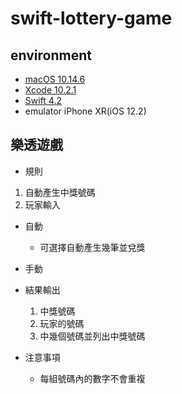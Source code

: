 # swift-lottery-game

## environment
- [macOS 10.14.6](https://www.apple.com/tw/macos/mojave/)
- [Xcode 10.2.1](https://developer.apple.com/cn/support/xcode/)
- [Swift 4.2](https://swift.org)
- emulator iPhone XR(iOS 12.2)

## 樂透遊戲
- 規則
1. 自動產生中獎號碼
2. 玩家輸入
  - 自動
    - 可選擇自動產生幾筆並兌獎
  - 手動
  - 結果輸出
    1. 中獎號碼
    2. 玩家的號碼
    3. 中幾個號碼並列出中獎號碼

- 注意事項
  - 每組號碼內的數字不會重複